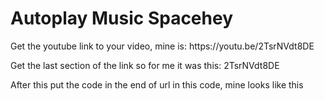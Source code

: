 <h1>Autoplay Music Spacehey</h1>
<p>Get the youtube link to your video, mine is: https://youtu.be/2TsrNVdt8DE</p>
<p>Get the last section of the link so for me it was this: 2TsrNVdt8DE</p>
<p>After this put the code in the end of url in this code, mine looks like this</p>

